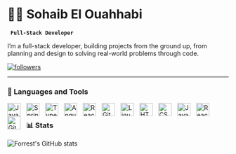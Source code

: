 # 🏄‍♂️ Sohaib El Ouahhabi

**` Full-Stack Developer`**

I’m a full-stack developer, building projects from the ground up, from planning and design to solving real-world problems through code.

   <p align="left">
      <a href="https://www.linkedin.com/in/sohaib-el-ouahhabi-50295823a?utm_source=share&utm_campaign=share_via&utm_content=profile&utm_medium=ios_app">
         <img alt="followers" title="Let’s connect on LinkedIn!" src="https://custom-icon-badges.demolab.com/github/followers/ForrestKnight?color=236ad3&labelColor=1155ba&style=for-the-badge&logo=person-add&label=Follow&logoColor=white"/></a>
   </p>

---

### 🧰 Languages and Tools

<img align="left" alt="Java" width="30px" style="padding-right:10px;" src="https://cdn.jsdelivr.net/gh/devicons/devicon/icons/java/java-original.svg"/>
<img align="left" alt="Spring" width="30px" style="padding-right:10px;" src="https://cdn.jsdelivr.net/gh/devicons/devicon/icons/spring/spring-original.svg" />
<img align="left" alt="TypeScript" width="30px" style="padding-right:10px;" src="https://cdn.jsdelivr.net/gh/devicons/devicon/icons/typescript/typescript-plain.svg" />
<img align="left" alt="Angular" width="30px" style="padding-right:10px;" src="https://cdn.jsdelivr.net/gh/devicons/devicon/icons/angularjs/angularjs-plain.svg" />
<img align="left" alt="React" width="30px" style="padding-right:10px;" src="https://cdn.jsdelivr.net/gh/devicons/devicon/icons/react/react-original.svg" />
<img align="left" alt="Git" width="30px" style="padding-right:10px;" src="https://cdn.jsdelivr.net/gh/devicons/devicon/icons/laravel/laravel-original.svg" />
<img align="left" alt="Linux" width="30px" style="padding-right:10px;" src="https://cdn.jsdelivr.net/gh/devicons/devicon/icons/linux/linux-original.svg" />
<img align="left" alt="HTML" width="30px" style="padding-right:10px;" src="https://cdn.jsdelivr.net/gh/devicons/devicon/icons/html5/html5-plain.svg" />
<img align="left" alt="CSS" width="30px" style="padding-right:10px;" src="https://cdn.jsdelivr.net/gh/devicons/devicon/icons/css3/css3-plain.svg" />
<img align="left" alt="JavaScript" width="30px" style="padding-right:10px;" src="https://cdn.jsdelivr.net/gh/devicons/devicon/icons/javascript/javascript-plain.svg" />
<img align="left" alt="React" width="30px" style="padding-right:10px;" src="https://cdn.jsdelivr.net/gh/devicons/devicon/icons/react/react-original.svg" />
<img align="left" alt="GitHub" width="30px" style="padding-right:10px;" src="https://cdn.jsdelivr.net/gh/devicons/devicon/icons/github/github-original.svg" />
<br />


### 📊 Stats

![Forrest's GitHub stats](https://github-readme-stats.vercel.app/api?username=sohaib-elouahhabi&show_icons=true&theme=gruvbox)

<!-- ![GitHub Streak](https://streak-stats.demolab.com?user=sohaib-elouahhab&theme=gruvbox&border_radius=4.5) -->

#
<!--
<details>
 <summary><h3>👨‍💻 Sohaib El Ouahhabi's Coding Journey</h3></summary>
   I'm a recent software development graduate, passionate about the endless possibilities in the tech world. Throughout my studies and internships, I've had the chance to dive into various technologies and frameworks, which allowed me to strengthen my skills and apply them in real-world scenarios. Along the way, I gained hands-on experience with tools and languages like Laravel, Spring, Java, Angular, Git, and GitHub, each adding to my toolkit as a developer. These experiences have not only shaped my technical abilities but also deepened my enthusiasm for solving complex problems and contributing to impactful projects as I step into my career.
-->
